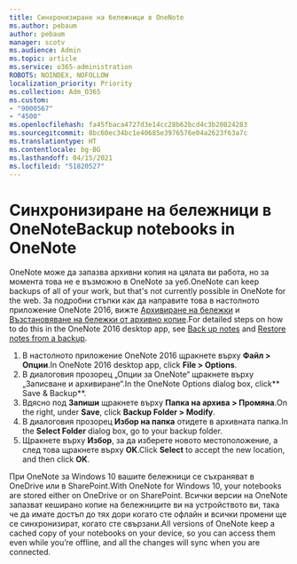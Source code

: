 ```yaml
---
title: Синхронизиране на бележници в OneNote
ms.author: pebaum
author: pebaum
manager: scotv
ms.audience: Admin
ms.topic: article
ms.service: o365-administration
ROBOTS: NOINDEX, NOFOLLOW
localization_priority: Priority
ms.collection: Adm_O365
ms.custom:
- "9000567"
- "4500"
ms.openlocfilehash: fa45fbaca4727d3e14cc28b62bcd4c3b20824283
ms.sourcegitcommit: 8bc60ec34bc1e40685e3976576e04a2623f63a7c
ms.translationtype: HT
ms.contentlocale: bg-BG
ms.lasthandoff: 04/15/2021
ms.locfileid: "51820527"
---
```

# <a name="backup-notebooks-in-onenote"></a><span data-ttu-id="55245-102">Синхронизиране на бележници в OneNote</span><span class="sxs-lookup"><span data-stu-id="55245-102">Backup notebooks in OneNote</span></span>

<span data-ttu-id="55245-103">OneNote може да запазва архивни копия на цялата ви работа, но за момента това не е възможно в OneNote за уеб.</span><span class="sxs-lookup"><span data-stu-id="55245-103">OneNote can keep backups of all of your work, but that's not currently possible in OneNote for the web.</span></span> <span data-ttu-id="55245-104">За подробни стъпки как да направите това в настолното приложение OneNote 2016, вижте [Архивиране на бележки](https://support.office.com/article/back-up-notes-f58b34b0-611d-435e-87fa-7942a1767af4#id0eaabaaa=2016,_2013,_2010) и [Възстановяване на бележки от архивно копие](https://support.microsoft.com/office/5daf9cb0-6769-4998-a5de-f044fdd0d831).</span><span class="sxs-lookup"><span data-stu-id="55245-104">For detailed steps on how to do this in the OneNote 2016 desktop app, see [Back up notes](https://support.office.com/article/back-up-notes-f58b34b0-611d-435e-87fa-7942a1767af4#id0eaabaaa=2016,_2013,_2010) and [Restore notes from a backup](https://support.microsoft.com/office/5daf9cb0-6769-4998-a5de-f044fdd0d831).</span></span>

1. <span data-ttu-id="55245-105">В настолното приложение OneNote 2016 щракнете върху **Файл > Опции**.</span><span class="sxs-lookup"><span data-stu-id="55245-105">In OneNote 2016 desktop app, click **File > Options**.</span></span>
2. <span data-ttu-id="55245-106">В диалоговия прозорец „Опции за OneNote“ щракнете върху „Записване и архивиране“.</span><span class="sxs-lookup"><span data-stu-id="55245-106">In the OneNote Options dialog box, click\*\* Save & Backup\*\*.</span></span>
3. <span data-ttu-id="55245-107">Вдясно под **Запиши** щракнете върху **Папка на архива > Промяна**.</span><span class="sxs-lookup"><span data-stu-id="55245-107">On the right, under **Save**, click **Backup Folder > Modify**.</span></span>
4. <span data-ttu-id="55245-108">В диалоговия прозорец **Избор на папка** отидете в архивната папка.</span><span class="sxs-lookup"><span data-stu-id="55245-108">In the **Select Folder** dialog box, go to your backup folder.</span></span>
5. <span data-ttu-id="55245-109">Щракнете върху **Избор**, за да изберете новото местоположение, а след това щракнете върху **OK**.</span><span class="sxs-lookup"><span data-stu-id="55245-109">Click **Select** to accept the new location, and then click **OK**.</span></span>

<span data-ttu-id="55245-110">При OneNote за Windows 10 вашите бележници се съхраняват в OneDrive или в SharePoint.</span><span class="sxs-lookup"><span data-stu-id="55245-110">With OneNote for Windows 10, your notebooks are stored either on OneDrive or on SharePoint.</span></span> <span data-ttu-id="55245-111">Всички версии на OneNote запазват кеширано копие на бележниците ви на устройството ви, така че да имате достъп до тях дори когато сте офлайн и всички промени ще се синхронизират, когато сте свързани.</span><span class="sxs-lookup"><span data-stu-id="55245-111">All versions of OneNote keep a cached copy of your notebooks on your device, so you can access them even while you’re offline, and all the changes will sync when you are connected.</span></span>
